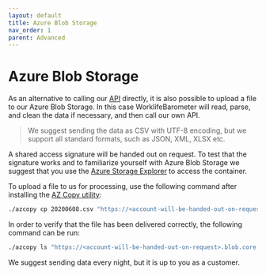 ```yaml
---
layout: default
title: Azure Blob Storage
nav_order: 1
parent: Advanced
---
```


# Azure Blob Storage

As an alternative to calling our [API](./API.md) directly, it is also possible to upload a file to our Azure Blob Storage.
In this case WorklifeBarometer will read, parse, and clean the data if necessary, and then call our own API.

> We suggest sending the data as CSV with UTF-8 encoding, but we support all standard formats, such as JSON, XML, XLSX etc.

A shared access signature will be handed out on request. To test that the signature works and to familiarize yourself with Azure Blob Storage we suggest that you use the [Azure Storage Explorer](https://azure.microsoft.com/en-us/features/storage-explorer/) to access the container.

To upload a file to us for processing, use the following command after installing the [AZ Copy utility](https://docs.microsoft.com/en-us/azure/storage/common/storage-use-azcopy-v10):
``` bash
./azcopy cp 20200608.csv "https://<account-will-be-handed-out-on-request>.blob.core.windows.net/container/20200608.csv?<shared-access-signature-will-be-handed-out-on-request>
```

In order to verify that the file has been delivered correctly, the following command can be run:

``` bash
./azcopy ls "https://<account-will-be-handed-out-on-request>.blob.core.windows.net/container?<shared-access-signature-will-be-handed-out-on-request>
```

We suggest sending data every night, but it is up to you as a customer.
